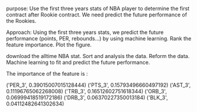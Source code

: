 purpose:
Use the first three years stats of NBA player to determine the first contract after Rookie contract. We need predict the future performance of the Rookies. 

Approach:
Using the first three years stats, we predict the future performance (points, PER, rebounds...) by using machine learning. 
Rank the feature importance. Plot the figure.


download the alltime NBA stat.
Sort and analysis the data. Reform the data.
Machine learning to fit and predict the future performance.


The importance of the feature is :

('PER_3', 0.39015007015128444)
('PTS_3', 0.15793496660497192)
('AST_3', 0.11196765062268008)
('TRB_3', 0.16512602751618344)
('ORB_3', 0.06999418519172186)
('DRB_3', 0.06370227350013184)
('BLK_3', 0.04112482641302634)

